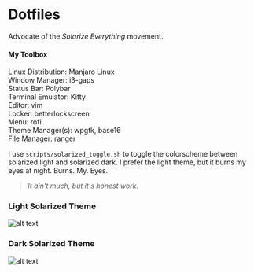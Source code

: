 # Dotfiles

Advocate of the *Solarize Everything* movement.

#### My Toolbox
Linux Distribution: Manjaro Linux  
Window Manager: i3-gaps  
Status Bar: Polybar  
Terminal Emulator: Kitty  
Editor: vim  
Locker: betterlockscreen  
Menu: rofi  
Theme Manager(s): wpgtk, base16  
File Manager: ranger  

I use `scripts/solarized_toggle.sh` to toggle the colorscheme between solarized light and solarized dark. I prefer the light theme, but it burns my eyes at night. Burns. My. Eyes.

>*It ain't much, but it's honest work.*

### Light Solarized Theme
![alt text](https://i.imgur.com/kFNoqMW.png "i3 Light Solarized Theme")

### Dark Solarized Theme
![alt text](https://i.imgur.com/gaaTeRx.png "i3 Dark Solarized Theme")
